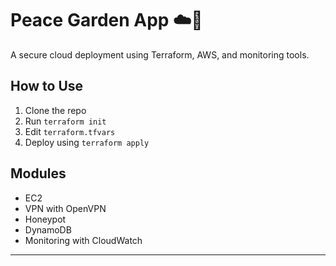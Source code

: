 # Peace Garden App ☁️🌿
A secure cloud deployment using Terraform, AWS, and monitoring tools.

## How to Use
1. Clone the repo
2. Run `terraform init`
3. Edit `terraform.tfvars`
4. Deploy using `terraform apply`

## Modules
- EC2
- VPN with OpenVPN
- Honeypot
- DynamoDB
- Monitoring with CloudWatch

---
